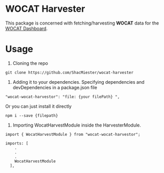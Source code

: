 # WOCAT Harvester

This package is concerned with fetching/harvesting **WOCAT** data for the [WOCAT Dashboard](https://explorer.wocat.net/).

# Usage

1. Cloning the repo
```
git clone https://github.com/ShacMiester/wocat-harvester
```
1. Adding it to your dependencies.
Specifying dependencies and devDependencies in a package.json file
```
"wocat-wocat-harvestor": "file: {your filePath} ",
```
Or you can just install it directly
```
npm i --save {filepath}
```
1. Importing WocatHarvestModule inside the HarvesterModule.
```
import { WocatHarvestModule } from "wocat-wocat-harvestor";

imports: [
    .
    .
    .
    WocatHarvestModule
  ],
```




